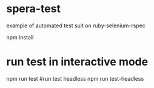 # spera-test
example of automated test suit on ruby-selenium-rspec

npm install
# run test in interactive mode
npm run test 
#run test headless
npm run test-headless
